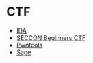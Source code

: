 # CTF

- [IDA](ida.md)
- [SECCON Beginners CTF](seccon-beginners-ctf.md)
- [Pwntools](pwntools.md)
- [Sage](sage.md)
